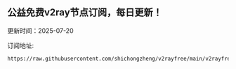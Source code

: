 ## 公益免费v2ray节点订阅，每日更新！
更新时间：2025-07-20

订阅地址:
```
https://raw.githubusercontent.com/shichongzheng/v2rayfree/main/v2rayfree
```

